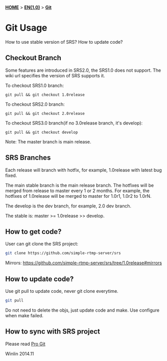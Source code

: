 [**HOME**](Home) > [**EN(1.0)**](v1_EN_Home) > [**Git**](v1_EN_Git)

# Git Usage

How to use stable version of SRS? How to update code?

## Checkout Branch

Some features are introduced in SRS2.0, the SRS1.0 does not support.
The wiki url specifies the version of SRS supports it.

To checkout SRS1.0 branch:

```
git pull && git checkout 1.0release
```

To checkout SRS2.0 branch:

```
git pull && git checkout 2.0release
```

To checkout SRS3.0 branch(if no 3.0release branch, it's develop):

```
git pull && git checkout develop
```

Note: The master branch is main release.

## SRS Branches

Each release will branch with hotfix, for example, 1.0release with latest bug fixed.

The main stable branch is the main release branch. The hotfixes will be merged from release to master every 1 or 2 months. For example, the hotfixes of 1.0release will be merged to master for 1.0r1, 1.0r2 to 1.0rN.

The develop is the dev branch, for example, 2.0 dev branch.

The stable is: master >= 1.0release >> develop.

## How to get code?

User can git clone the SRS project:

```bash
git clone https://github.com/simple-rtmp-server/srs
```

Mirrors: https://github.com/simple-rtmp-server/srs/tree/1.0release#mirrors

## How to update code?

Use git pull to update code, never git clone everytime.

```bash
git pull
```

Do not need to delete the objs, just update code and make. 
Use configure when make failed.

## How to sync with SRS project

Please read [Pro Git](http://git-scm.com/book/en/v2/GitHub-Contributing-to-a-Project)

Winlin 2014.11
